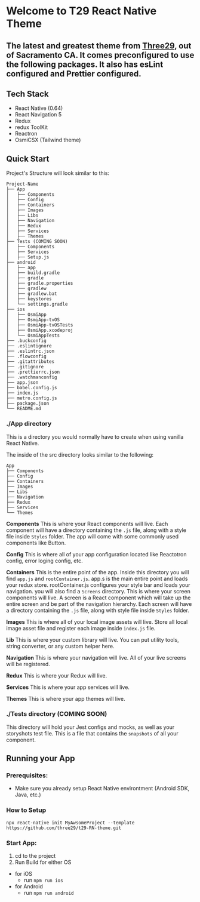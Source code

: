 # Welcome to T29 React Native Theme

## The latest and greatest theme from [Three29](htts://three29.com), out of Sacramento CA. It comes preconfigured to use the following packages. It also has esLint configured and Prettier configured.

## Tech Stack

- React Native (0.64)
- React Navigation 5
- Redux
- redux ToolKit
- Reactron
- OsmiCSX (Tailwind theme)

## Quick Start

Project's Structure will look similar to this:

```
Project-Name
├── App
│   ├── Components
│   ├── Config
│   ├── Containers
│   ├── Images
│   ├── Libs
│   ├── Navigation
│   ├── Redux
│   ├── Services
│   ├── Themes
├── Tests (COMING SOON)
│   ├── Components
│   ├── Services
│   ├── Setup.js
├── android
│   ├── app
│   ├── build.gradle
│   ├── gradle
│   ├── gradle.properties
│   ├── gradlew
│   ├── gradlew.bat
│   ├── keystores
│   └── settings.gradle
├── ios
│   ├── OsmiApp
│   ├── OsmiApp-tvOS
│   ├── OsmiApp-tvOSTests
│   ├── OsmiApp.xcodeproj
│   └── OsmiAppTests
├── .buckconfig
├── .eslintignore
├── .eslintrc.json
├── .flowconfig
├── .gitattributes
├── .gitignore
├── .prettierrc.json
├── .watchmanconfig
├── app.json
├── babel.config.js
├── index.js
├── metro.config.js
├── package.json
└── README.md
```

### ./App directory

This is a directory you would normally have to create when using vanilla React Native.

The inside of the src directory looks similar to the following:

```
App
├── Components
├── Config
├── Containers
├── Images
│── Libs
├── Navigation
├── Redux
├── Services
└── Themes
```

**Components**
This is where your React components will live. Each component will have a directory containing the `.js` file, along with a style file inside `Styles` folder. The app will come with some commonly used components like Button.

**Config**
This is where all of your app configuration located like Reactotron config, error loging config, etc.

**Containers**
This is the entire point of the app. Inside this directory you will find `app.js` and `rootContainer.js`. app.s is the main entire point and loads your redux store. rootContainer.js configures your style bar and loads your navigation. you will also find a `Screens` directory. This is where your screen components will live. A screen is a React component which will take up the entire screen and be part of the navigation hierarchy. Each screen will have a directory containing the `.js` file, along with style file inside `Styles` folder.

**Images** This is where all of your local image assets will live. Store all local image asset file and register each image inside `index.js` file.

**Lib** This is where your custom library will live. You can put utility tools, string converter, or any custom helper here.

**Navigation** This is where your navigation will live. All of your live screens will be registered.

**Redux** This is where your Redux will live.

**Services** This is where your app services will live.

**Themes** This is where your app themes will live.

### ./Tests directory (COMING SOON)

This directory will hold your Jest configs and mocks, as well as your storyshots test file. This is a file that contains the `snapshots` of all your component.

## Running your App

### Prerequisites:

- Make sure you already setup React Native environtment (Android SDK, Java, etc.)

### How to Setup

```
npx react-native init MyAwsomeProject --template https://github.com/three29/t29-RN-theme.git
```

### Start App:

1. cd to the project
2. Run Build for either OS

- for iOS
  - run `npm run ios`
- for Android
  - run `npm run android`
